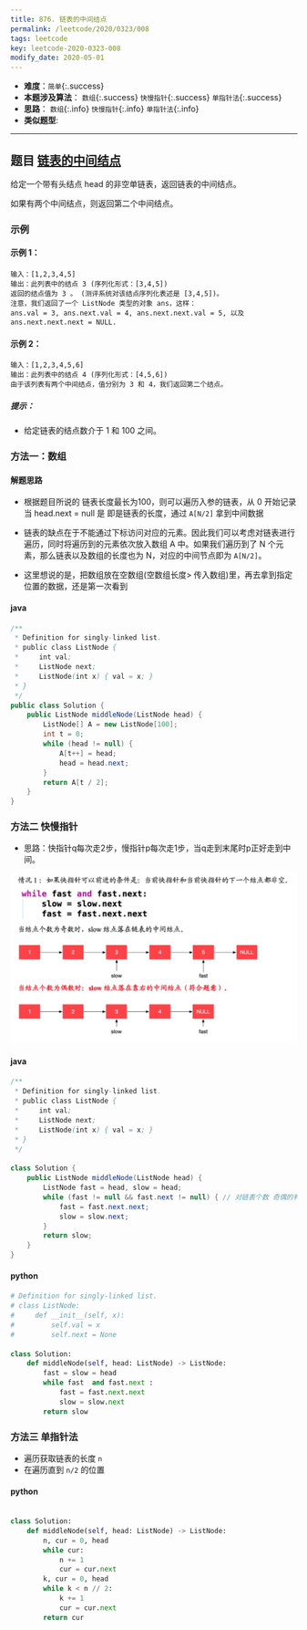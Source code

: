 ```yaml
---
title: 876. 链表的中间结点
permalink: /leetcode/2020/0323/008
tags: leetcode
key: leetcode-2020-0323-008
modify_date: 2020-05-01
---
```

- __难度__：`简单`{:.success}
- __本题涉及算法__： `数组`{:.success} `快慢指针`{:.success} `单指针法`{:.success}
- __思路__： `数组`{:.info} `快慢指针`{:.info} `单指针法`{:.info}
- __类似题型__:


---
## 题目 [链表的中间结点](https://leetcode-cn.com/problems/middle-of-the-linked-list/)
给定一个带有头结点 head 的非空单链表，返回链表的中间结点。

如果有两个中间结点，则返回第二个中间结点。

### 示例
#### 示例 1：
```
输入：[1,2,3,4,5]    
输出：此列表中的结点 3 (序列化形式：[3,4,5])    
返回的结点值为 3 。 (测评系统对该结点序列化表述是 [3,4,5])。   
注意，我们返回了一个 ListNode 类型的对象 ans，这样：   
ans.val = 3, ans.next.val = 4, ans.next.next.val = 5, 以及 ans.next.next.next = NULL.
```
#### 示例 2：
```
输入：[1,2,3,4,5,6]    
输出：此列表中的结点 4 (序列化形式：[4,5,6])    
由于该列表有两个中间结点，值分别为 3 和 4，我们返回第二个结点。    
```

##### 提示：
- 给定链表的结点数介于 1 和 100 之间。


### 方法一：数组
#### 解题思路
- 根据题目所说的 链表长度最长为100，则可以遍历入参的链表，从 0 开始记录 当 head.next = null 是 即是链表的长度，通过 `A[N/2]` 拿到中间数据
- 链表的缺点在于不能通过下标访问对应的元素。因此我们可以考虑对链表进行遍历，同时将遍历到的元素依次放入数组 A 中。如果我们遍历到了 N 个元素，那么链表以及数组的长度也为 N，对应的中间节点即为 `A[N/2]`。

- 这里想说的是，把数组放在空数组(空数组长度> 传入数组)里，再去拿到指定位置的数据，还是第一次看到
#### java

```java
/**
 * Definition for singly-linked list.
 * public class ListNode {
 *     int val;
 *     ListNode next;
 *     ListNode(int x) { val = x; }
 * }
 */
public class Solution {
    public ListNode middleNode(ListNode head) {
        ListNode[] A = new ListNode[100];
        int t = 0;
        while (head != null) {
            A[t++] = head;
            head = head.next;
        }
        return A[t / 2];
    }
}
```

### 方法二 快慢指针
- 思路：快指针q每次走2步，慢指针p每次走1步，当q走到末尾时p正好走到中间。

![pic1](/assets/images/leetcode/0501/Jietu20200501-195109@2x.jpg)

#### java
```java
/**
 * Definition for singly-linked list.
 * public class ListNode {
 *     int val;
 *     ListNode next;
 *     ListNode(int x) { val = x; }
 * }
 */

class Solution {
    public ListNode middleNode(ListNode head) {
        ListNode fast = head, slow = head;
        while (fast != null && fast.next != null) { // 对链表个数 奇偶的判断
            fast = fast.next.next;
            slow = slow.next;
        }
        return slow;
    }
}
```

#### python
```python
# Definition for singly-linked list.
# class ListNode:
#     def __init__(self, x):
#         self.val = x
#         self.next = None

class Solution:
    def middleNode(self, head: ListNode) -> ListNode:
        fast = slow = head
        while fast  and fast.next :
            fast = fast.next.next
            slow = slow.next
        return slow
```

### 方法三 单指针法
- 遍历获取链表的长度 `n`
- 在遍历直到 `n/2` 的位置
#### python
```python

class Solution:
    def middleNode(self, head: ListNode) -> ListNode:
        n, cur = 0, head
        while cur:
            n += 1
            cur = cur.next
        k, cur = 0, head
        while k < n // 2:
            k += 1
            cur = cur.next
        return cur
```
